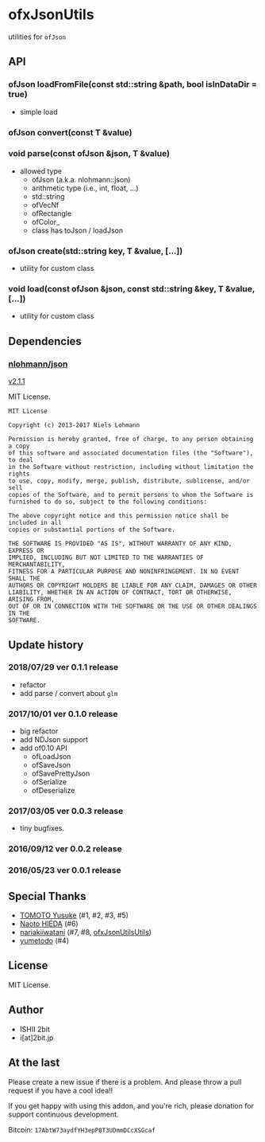 # ofxJsonUtils

utilities for `ofJson`

## API

### ofJson loadFromFile(const std::string &path, bool isInDataDir = true)

* simple load

### ofJson convert(const T &value)
### void parse(const ofJson &json, T &value)

* allowed type
  * ofJson (a.k.a. nlohmann::json)
  * arithmetic type (i.e., int, float, ...)
  * std::string
  * ofVecNf
  * ofRectangle
  * ofColor_<PixelType>
  * class has toJson / loadJson
### ofJson create(std::string key, T &value, [...])

* utility for custom class

### void load(const ofJson &json, const std::string &key, T &value, [...])

* utility for custom class

## Dependencies

### [nlohmann/json](https://github.com/nlohmann/json/)

[v2.1.1](https://github.com/nlohmann/json/releases/tag/v2.1.1)

MIT License.

```
MIT License 

Copyright (c) 2013-2017 Niels Lohmann

Permission is hereby granted, free of charge, to any person obtaining a copy
of this software and associated documentation files (the "Software"), to deal
in the Software without restriction, including without limitation the rights
to use, copy, modify, merge, publish, distribute, sublicense, and/or sell
copies of the Software, and to permit persons to whom the Software is
furnished to do so, subject to the following conditions:

The above copyright notice and this permission notice shall be included in all
copies or substantial portions of the Software.

THE SOFTWARE IS PROVIDED "AS IS", WITHOUT WARRANTY OF ANY KIND, EXPRESS OR
IMPLIED, INCLUDING BUT NOT LIMITED TO THE WARRANTIES OF MERCHANTABILITY,
FITNESS FOR A PARTICULAR PURPOSE AND NONINFRINGEMENT. IN NO EVENT SHALL THE
AUTHORS OR COPYRIGHT HOLDERS BE LIABLE FOR ANY CLAIM, DAMAGES OR OTHER
LIABILITY, WHETHER IN AN ACTION OF CONTRACT, TORT OR OTHERWISE, ARISING FROM,
OUT OF OR IN CONNECTION WITH THE SOFTWARE OR THE USE OR OTHER DEALINGS IN THE
SOFTWARE.
```

## Update history

### 2018/07/29 ver 0.1.1 release

* refactor
* add parse / convert about `glm`

### 2017/10/01 ver 0.1.0 release

* big refactor
* add NDJson support
* add of0.10 API
  * ofLoadJson
  * ofSaveJson
  * ofSavePrettyJson
  * ofSerialize
  * ofDeserialize

### 2017/03/05 ver 0.0.3 release

* tiny bugfixes.

### 2016/09/12 ver 0.0.2 release

### 2016/05/23 ver 0.0.1 release

## Special Thanks

* [TOMOTO Yusuke](https://github.com/yusuketomoto) (#1, #2, #3, #5)
* [Naoto HIÉDA](https://github.com/micuat) (#6)
* [nariakiiwatani](https://github.com/nariakiiwatani) (#7, #8, [ofxJsonUtilsUtils](https://github.com/nariakiiwatani/ofxJsonUtilsUtils))
* [yumetodo](https://github.com/yumetodo) (#4)

## License

MIT License.

## Author

* ISHII 2bit
* i[at]2bit.jp

## At the last

Please create a new issue if there is a problem.
And please throw a pull request if you have a cool idea!!

If you get happy with using this addon, and you're rich, please donation for support continuous development.

Bitcoin: `17AbtW73aydfYH3epP8T3UDmmDCcXSGcaf`
